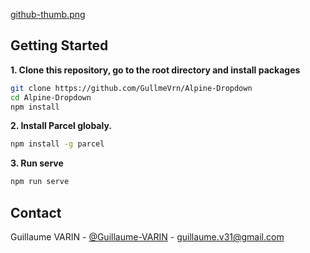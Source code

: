 [github-thumb.png](https://i.imgur.com/qLznKO5.png)

## Getting Started

**1. Clone this repository, go to the root directory and install packages**

```bash
git clone https://github.com/GullmeVrn/Alpine-Dropdown
cd Alpine-Dropdown
npm install
```

**2. Install Parcel globaly.**

```bash
npm install -g parcel
```

**3. Run serve**

```bash
npm run serve
```

## Contact

Guillaume VARIN - [@Guillaume-VARIN](https://github.com/GullmeVrn) - guillaume.v31@gmail.com
